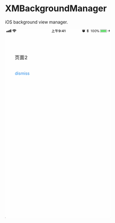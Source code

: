 # XMBackgroundManager
iOS background view manager.

![image](https://github.com/samingzhong/XMBackgroundManager/blob/master/XMBackgroundManagerDemo/demo.gif)
